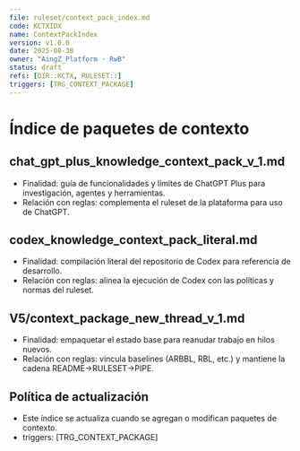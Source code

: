 ```yaml
---
file: ruleset/context_pack_index.md
code: KCTXIDX
name: ContextPackIndex
version: v1.0.0
date: 2025-08-30
owner: "AingZ_Platform · RwB"
status: draft
refs: [DIR::KCTX, RULESET::]
triggers: [TRG_CONTEXT_PACKAGE]
---
```


# Índice de paquetes de contexto

## chat_gpt_plus_knowledge_context_pack_v_1.md
- Finalidad: guía de funcionalidades y límites de ChatGPT Plus para investigación, agentes y herramientas.
- Relación con reglas: complementa el ruleset de la plataforma para uso de ChatGPT.

## codex_knowledge_context_pack_literal.md
- Finalidad: compilación literal del repositorio de Codex para referencia de desarrollo.
- Relación con reglas: alinea la ejecución de Codex con las políticas y normas del ruleset.

## V5/context_package_new_thread_v_1.md
- Finalidad: empaquetar el estado base para reanudar trabajo en hilos nuevos.
- Relación con reglas: vincula baselines (ARBBL, RBL, etc.) y mantiene la cadena README→RULESET→PIPE.

## Política de actualización
- Este índice se actualiza cuando se agregan o modifican paquetes de contexto.
- triggers: [TRG_CONTEXT_PACKAGE]
